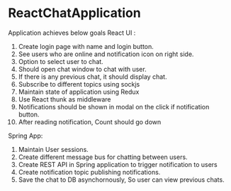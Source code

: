 # ReactChatApplication
Application achieves below goals
React UI :
  1. Create login page with name and login button.
  2. See users who are online and notification icon on right side.
  3. Option to select user to chat.
  4. Should open chat window to chat with user.
  5. If there is any previous chat, it should display chat.
  5. Subscribe to different topics using sockjs
  6. Maintain state of application using Redux
  7. Use React thunk as middleware 
  8. Notifications should be shown in modal on the click if notification button.
  9. After reading notification, Count should go down

Spring App: 
  1. Maintain User sessions.
  2. Create different message bus for chatting between users.
  3. Create REST API in Spring application to trigger notification to users 
  4. Create notification topic publishing notifications.
  5. Save the chat to DB asynchornously, So user can view previous chats.
  
